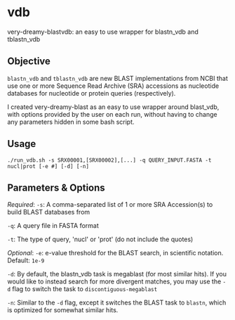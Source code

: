 # vdb
very-dreamy-blastvdb: an easy to use wrapper for blastn_vdb and tblastn_vdb

## Objective
`blastn_vdb` and `tblastn_vdb` are new BLAST implementations from NCBI that use
one or more Sequence Read Archive (SRA)  accessions as nucleotide databases for
nucleotide or protein queries (respectively).

I created very-dreamy-blast as an easy to use wrapper around blast_vdb, with 
options provided by the user on each run, without having to change any 
parameters hidden in some bash script.

## Usage
`./run_vdb.sh -s SRX00001,[SRX00002],[...] -q QUERY_INPUT.FASTA -t nucl|prot [-e #] [-d] [-n]`

## Parameters & Options
*Required*:
`-s`: A comma-separated list of 1 or more SRA Accession(s) to build BLAST databases from

`-q`: A query file in FASTA format

`-t`: The type of query, 'nucl' or 'prot' (do not include the quotes)

*Optional*:
`-e`: e-value threshold for the BLAST search, in scientific notation. Default: `1e-9`

`-d`: By default, the blastn_vdb task is megablast (for most similar hits).
      If you would like to instead search for more divergent matches,
      you may use the `-d` flag to switch the task to `discontiguous-megablast`

`-n`: Similar to the `-d` flag, except it switches the BLAST task to `blastn`,
      which is optimized for somewhat similar hits.


